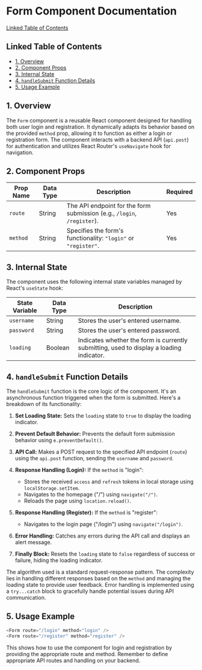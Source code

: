 # Form Component Documentation

[Linked Table of Contents](#linked-table-of-contents)

## Linked Table of Contents

* [1. Overview](#1-overview)
* [2. Component Props](#2-component-props)
* [3. Internal State](#3-internal-state)
* [4. `handleSubmit` Function Details](#4-handlesubmit-function-details)
* [5. Usage Example](#5-usage-example)


## 1. Overview

The `Form` component is a reusable React component designed for handling both user login and registration. It dynamically adapts its behavior based on the provided `method` prop, allowing it to function as either a login or registration form.  The component interacts with a backend API (`api.post`) for authentication and utilizes React Router's `useNavigate` hook for navigation.


## 2. Component Props

| Prop Name | Data Type | Description | Required |
|---|---|---|---|
| `route` | String | The API endpoint for the form submission (e.g., `/login`, `/register`). | Yes |
| `method` | String |  Specifies the form's functionality: `"login"` or `"register"`. | Yes |


## 3. Internal State

The component uses the following internal state variables managed by React's `useState` hook:

| State Variable | Data Type | Description |
|---|---|---|
| `username` | String | Stores the user's entered username. |
| `password` | String | Stores the user's entered password. |
| `loading` | Boolean |  Indicates whether the form is currently submitting, used to display a loading indicator. |


## 4. `handleSubmit` Function Details

The `handleSubmit` function is the core logic of the component. It's an asynchronous function triggered when the form is submitted.  Here's a breakdown of its functionality:

1. **Set Loading State:** Sets the `loading` state to `true` to display the loading indicator.

2. **Prevent Default Behavior:** Prevents the default form submission behavior using `e.preventDefault()`.

3. **API Call:** Makes a POST request to the specified API endpoint (`route`) using the `api.post` function, sending the `username` and `password`.

4. **Response Handling (Login):** If the `method` is "login":
    * Stores the received `access` and `refresh` tokens in local storage using `localStorage.setItem`.
    * Navigates to the homepage ("/") using `navigate("/")`.
    * Reloads the page using `location.reload()`.

5. **Response Handling (Register):** If the `method` is "register":
    * Navigates to the login page ("/login") using `navigate("/login")`.

6. **Error Handling:** Catches any errors during the API call and displays an alert message.

7. **Finally Block:**  Resets the `loading` state to `false` regardless of success or failure, hiding the loading indicator.


The algorithm used is a standard request-response pattern. The complexity lies in handling different responses based on the `method` and managing the loading state to provide user feedback.  Error handling is implemented using a `try...catch` block to gracefully handle potential issues during API communication.


## 5. Usage Example

```javascript
<Form route="/login" method="login" />
<Form route="/register" method="register" />
```

This shows how to use the component for login and registration by providing the appropriate route and method.  Remember to define appropriate API routes and handling on your backend.
